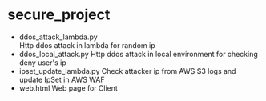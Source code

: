 # secure_project
- ddos_attack_lambda.py <br/>
Http ddos attack in lambda for random ip
- ddos_local_attack.py
Http ddos attack in local environment for checking deny user's ip
- ipset_update_lambda.py
Check attacker ip from AWS S3 logs and update IpSet in AWS WAF 
- web.html
Web page for Client